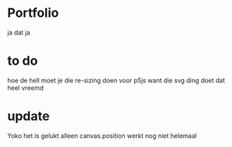 # Portfolio
ja dat ja
# to do
hoe de hell moet je die re-sizing doen voor p5js want die svg ding doet dat heel vreemd
# update
Yoko het is gelukt alleen canvas.position werkt nog niet helemaal
